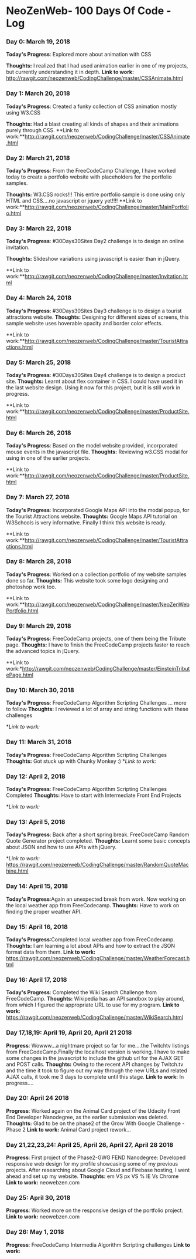 # NeoZenWeb- 100 Days Of Code - Log


### Day 0: March 19, 2018 


**Today's Progress**: Explored more about animation with CSS

**Thoughts:** I realized that I had used animation earlier in one of my projects, but currently understanding it in depth.
**Link to work:** http://rawgit.com/neozenweb/CodingChallenge/master/CSSAnimate.html

### Day 1: March 20, 2018 


**Today's Progress**: Created a funky collection of CSS animation mostly using W3.CSS

**Thoughts:** Had a blast creating all kinds of shapes and their animations purely through CSS.
**Link to work:**http://rawgit.com/neozenweb/CodingChallenge/master/CSSAnimate.html


### Day 2: March 21, 2018 


**Today's Progress**: From the FreeCodeCamp Challenge, I have worked today to create a portfolio website with placeholders for the portfolio samples.

**Thoughts:** W3.CSS rocks!!!  This entire portfolio sample is done using only HTML and CSS....no javascript or jquery yet!!!!
**Link to work:**http://rawgit.com/neozenweb/CodingChallenge/master/MainPortfolio.html


### Day 3: March 22, 2018 


**Today's Progress**: #30Days30Sites Day2 challenge is to design an online invitation.

**Thoughts:** Slideshow variations using javascript is easier than in jQuery. 

**Link to work:**http://rawgit.com/neozenweb/CodingChallenge/master/Invitation.html

### Day 4: March 24, 2018 


**Today's Progress**: #30Days30Sites Day3 challenge is to design a tourist attractions website.
**Thoughts:** Designing for different sizes of screens, this sample website uses hoverable opacity and border color effects. 

**Link to work:**http://rawgit.com/neozenweb/CodingChallenge/master/TouristAttractions.html


### Day 5: March 25, 2018 


**Today's Progress**: #30Days30Sites Day4 challenge is to design a product site.
**Thoughts:** Learnt about flex container in CSS. I could have used it in the last website design. Using it now for this project, but it is still work in progress. 

**Link to work:**http://rawgit.com/neozenweb/CodingChallenge/master/ProductSite.html



### Day 6: March 26, 2018 


**Today's Progress**: Based on the model website provided, incorporated mouse events in the javascript file.
**Thoughts:** Reviewing w3.CSS modal for using in one of the earlier projects.

**Link to work:**http://rawgit.com/neozenweb/CodingChallenge/master/ProductSite.html


### Day 7: March 27, 2018 


**Today's Progress**: Incorporated Google Maps API into the modal popup, for the Tourist Attractions website.
**Thoughts:** Google Maps API tutorial on W3Schools is very informative. Finally I think this website is ready.

**Link to work:**http://rawgit.com/neozenweb/CodingChallenge/master/TouristAttractions.html

### Day 8: March 28, 2018 


**Today's Progress**: Worked on a collection portfolio of my website samples done so far.
**Thoughts:** This website took some logo designing and photoshop work too.

**Link to work:**http://rawgit.com/neozenweb/CodingChallenge/master/NeoZenWebPortfolio.html


### Day 9: March 29, 2018 


**Today's Progress**: FreeCodeCamp projects, one of them being the Tribute page.
**Thoughts:** I have to finish the FreeCodeCamp projects faster to reach the advanced topics in jQuery. 

**Link to work:*http://rawgit.com/neozenweb/CodingChallenge/master/EinsteinTributePage.html

### Day 10: March 30, 2018 


**Today's Progress**: FreeCodeCamp Algorithm Scripting Challenges ... more to follow
**Thoughts:** I reviewed a lot of array and string functions with these challenges

**Link to work:*
### Day 11: March 31, 2018 


**Today's Progress**: FreeCodeCamp Algorithm Scripting Challenges
**Thoughts:** Got stuck up with Chunky Monkey :)
**Link to work:*
### Day 12: April 2, 2018 


**Today's Progress**: FreeCodeCamp Algorithm Scripting Challenges Completed
**Thoughts:** Have to start with Intermediate Front End Projects 

**Link to work:*
 

### Day 13: April 5, 2018
**Today's Progress**: Back after a short spring break. FreeCodeCamp Random Quote Generator project completed.
**Thoughts:** Learnt some basic concepts about JSON and how to use APIs with jQuery.

**Link to work:* https://rawgit.com/neozenweb/CodingChallenge/master/RandomQuoteMachine.html


### Day 14: April 15, 2018
**Today's Progress**:Again an unexpected break from work. Now working on the local weather app from FreeCodecamp.
**Thoughts:** Have to work on finding the proper weather API.

### Day 15: April 16, 2018
**Today's Progress**:Completed local weather app from FreeCodecamp.
**Thoughts:** I am learning a lot about APIs and how to extract the JSON format data from them.
**Link to work:** https://rawgit.com/neozenweb/CodingChallenge/master/WeatherForecast.html

### Day 16: April 17, 2018
**Today's Progress**: Completed the Wiki Search Challenge from FreeCodeCamp.
**Thoughts:** Wikipedia has an API sandbox to play around, from which I figured the appropriate URL to use for my program.
**Link to work:** https://rawgit.com/neozenweb/CodingChallenge/master/WikiSearch.html

### Day 17,18,19: April 19, April 20, April 21 2018
**Progress**: Wowww...a nightmare project so far for me....the Twitchtv listings from FreeCodeCamp.Finally the localhost version is working. I have to make some changes in the javascript to include the github url for the AJAX GET and POST calls.
**Thoughts:** Owing to the recent API changes by Twitch.tv and the time it took to figure out my way through the new URLs and related AJAX calls, it took me 3 days to complete until this stage.
**Link to work:** In progress....
### Day 20: April 24 2018
**Progress**: Worked again on the Animal Card project of the Udacity Front End Developer Nanodegree, as the earlier submission was deleted.
**Thoughts:** Glad to be on the phase2 of the Grow With Google Challenge - Phase 2
**Link to work:** Animal Card project rework...
### Day 21,22,23,24: April 25, April 26, April 27, April 28 2018
**Progress**: First project of the Phase2-GWG FEND Nanodegree: Developed responsive web design for my profile showcasing some of my previous projects. After researching about Google Cloud and Firebase hosting, I went ahead and set up my website.
**Thoughts:** em VS px VS %   IE Vs Chrome
**Link to work:** neowebzen.com
### Day 25: April 30, 2018
**Progress**: Worked more on the responsive design of the portfolio project.
**Link to work:** neowebzen.com
### Day 26: May 1, 2018
**Progress**: FreeCodeCamp Intermedia Algorithm Scripting challenges
**Link to work:**


